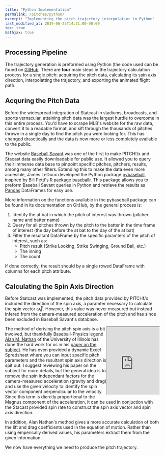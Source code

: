 ```yaml
---
title: "Python Implementation"
permalink: /pitches/python/
excerpt: "Implementing the pitch trajectory interpolation in Python"
last_modified_at: 2019-06-25T14:31:00-08:00
toc: true
mathjax: true
---
```

## Processing Pipeline
The trajectory generation is preformed using Python (the code used can be found on [GitHub](https://github.com/gabes135). There are **four** main steps in the trajectory calculation process for a single pitch: acquiring the pitch data, calculating its spin axis direction, interpolatting the trajectory, and exporting the animated flight path.

## Acquring the Pitch Data
Before the widespread integration of Statcast in stadiums, broadcasts, and sports vernacular, attaining pitch data was the largest hurdle to overcome in this entire process. You'd have to scrape MLB's website for the raw data, convert it to a readable format, and sift through the thousands of pitches thrown in a single day to find the pitch you were looking for. This has changed drasctically and the data is now more or less completely available to the public.

The website [Baseball Savant](https://baseballsavant.mlb.com/) was one of the first to make PITCHf/x and Stacast data easily downloadable for public use. It allowed you to query their immense data base to pinpoint specific pitches, pitchers, results, among many other filters. Extending this to make the data even more accesible, James LeDoux developed the Python package [pybaseball](https://github.com/jldbc/pybaseball), inspired by Bill Petti's R package [baseballr](https://github.com/billpetti/baseballr). This package allows you to preform Baseball Savant queries in Python and retrieve the results as [Pandas](https://pandas.pydata.org/) DataFrames for easy use. 

More information on the functions available in the pybaseball package can be found in its documentation on GitHub, by the general process is:
1. Identify the at bat in which the pitch of interest was thrown (pitcher name and batter name)
2. Query for all pitches thrown by the pitch to the batter in the time frame of interest (the day before the at bat to the day of the at bat)
3. Filter the resultant DataFrame by the specific paramters of the pitch of interest, such as:
	* Pitch result (Strike Looking, Strike Swinging, Ground Ball, etc.)
	* The inning
	* The count

If done correctly, the result should by a single rowed DataFrame with columns for each pitch attribute.

## Calculating the Spin Axis Direction
Before Statcast was implemented, the pitch data provided by PITCHf/x included the direction of the spin axis, a paramter necessary to calculate the spin vector $\vec{\omega}$. However, this value was never measured but instead infered from the camera-measured acceleration of the pitch and has since been excluded in Baseball Savant's database. 


<iframe 
	align="right" 
	id="nathan"
    title="Spin Axis Paper"
    width="170"
    height="220"
    src="http://baseball.physics.illinois.edu/trackman/SpinAxis.pdf">
</iframe>

The method of deriving the pitch spin axis is a bit involved, but thankfully Baseball-Physics legend [Alan M. Nathan](http://baseball.physics.illinois.edu/) of the University of Illinois has done the hard work for us in his [paper on the subject](http://baseball.physics.illinois.edu/trackman/SpinAxis.pdf). He has even provided a dynamic Excel Spredsheet where you can input specific pitch parameters and the resultant spin axis direction is spit out. I suggest reviewing his paper on the subject for more details, but the general idea is to remove the spin independant factors for the camera-measured acceleration (gravity and drag) and use the given velocity to identify the spin vector component perpendicular to the velocity. Since this term is dierctly proportional to the Magnus component of the acceleration, it can be used in conjuction with the Stacast provided spin rate to construct the spin axis vector and spin axis direction. 

In addition, Alan Nathan's method gives a more accurate calculation of both the lift and drag coefficients used in the equation of motion. Rather than using emperically derived values, his parameters extract them from the given information.

We now have everything we need to produce the pitch trajectory.



